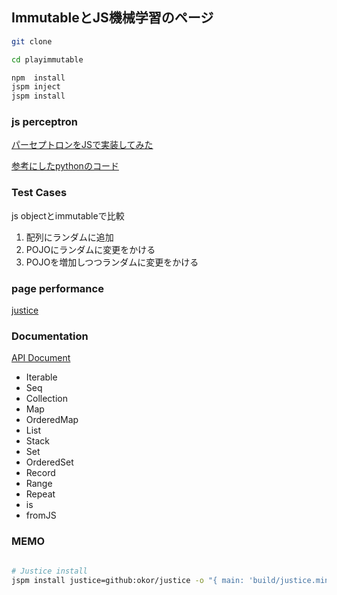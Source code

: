 ImmutableとJS機械学習のページ
----

```sh
git clone 

cd playimmutable

npm  install
jspm inject
jspm install

```

### js perceptron

[パーセプトロンをJSで実装してみた](https://github.com/MSakamaki/statistical_analysis/blob/master/client/app/perceptron.js)

[参考にしたpythonのコード](https://github.com/MSakamaki/statistical_analysis/blob/master/py/p.py)

### Test Cases

js objectとimmutableで比較

 1. 配列にランダムに追加
 1. POJOにランダムに変更をかける
 1. POJOを増加しつつランダムに変更をかける

### page performance

[justice](https://github.com/okor/justice)

### Documentation

[API Document](http://facebook.github.io/immutable-js/docs/#/)

 + Iterable
 + Seq
 + Collection
 + Map
 + OrderedMap
 + List
 + Stack
 + Set
 + OrderedSet
 + Record
 + Range
 + Repeat
 + is
 + fromJS


### MEMO

```sh

# Justice install
jspm install justice=github:okor/justice -o "{ main: 'build/justice.min.js'}"

```
